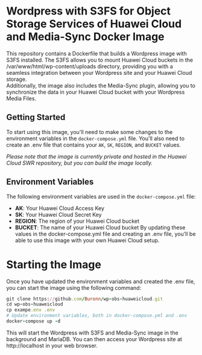 # Wordpress with S3FS for Object Storage Services of Huawei Cloud and Media-Sync Docker Image
This repository contains a Dockerfile that builds a Wordpress image with S3FS installed. The S3FS allows you to mount Huawei Cloud buckets in the /var/www/html/wp-content/uploads directory, providing you with a seamless integration between your Wordpress site and your Huawei Cloud storage.\
Additionally, the image also includes the Media-Sync plugin, allowing you to synchronize the data in your Huawei Cloud bucket with your Wordpress Media Files.

## Getting Started
To start using this image, you'll need to make some changes to the environment variables in the `docker-compose.yml` file. You'll also need to create an .env file that contains your `AK`, `SK`, `REGION`, and `BUCKET` values.

_Please note that the image is currently private and hosted in the Huawei Cloud SWR repository, but you can build the image locally._

## Environment Variables
The following environment variables are used in the `docker-compose.yml` file:

- **AK**: Your Huawei Cloud Access Key
- **SK**: Your Huawei Cloud Secret Key
- **REGION**: The region of your Huawei Cloud bucket
- **BUCKET**: The name of your Huawei Cloud bucket
By updating these values in the docker-compose.yml file and creating an .env file, you'll be able to use this image with your own Huawei Cloud setup. 
# Starting the Image
Once you have updated the environment variables and created the .env file, you can start the image using the following command:
```ruby
git clone https://github.com/Buronn/wp-obs-huaweicloud.git
cd wp-obs-huaweicloud
cp exampe.env .env
# Update environment variables, both in docker-compose.yml and .env
docker-compose up -d
```
This will start the Wordpress with S3FS and Media-Sync image in the background and MariaDB. You can then access your Wordpress site at http://localhost in your web browser.
